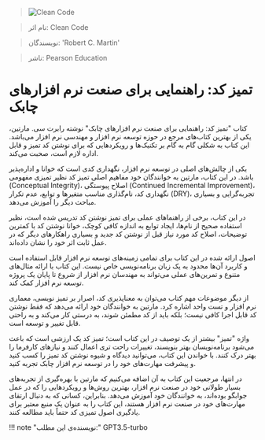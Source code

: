 
> ![Clean Code](http://books.google.com/books/content?id=hjEFCAAAQBAJ&printsec=frontcover&img=1&zoom=1&edge=curl&source=gbs_api)

> نام اثر: Clean Code 

> نویسندگان: 'Robert C. Martin'

> ناشر: Pearson Education




# تمیز کد: راهنمایی برای صنعت نرم افزارهای چابک

کتاب "تمیز کد: راهنمایی برای صنعت نرم افزارهای چابک" نوشته رابرت سی. مارتین، یکی از بهترین کتاب‌های مرجع در حوزه توسعه نرم افزار و مهندسی نرم افزار می‌باشد. این کتاب به شکلی گام به گام بر تکنیک‌ها و رویکردهایی که برای نوشتن کد تمیز و قابل اداره لازم است، صحبت می‌کند.

یکی از چالش‌های اصلی در توسعه نرم افزار، نگهداری کدی است که خوانا و اداره‌پذیر باشد. در این کتاب، مارتین به خوانندگان خود مفاهیم اصلی تمیز کد نظیر تمیزی مفهومی (Conceptual Integrity)، اصلاح پیوستگی (Continued Incremental Improvement)، نگهداری کد، نام‌گذاری مناسب متغیرها و توابع، عدم تکرار (DRY)، تجربه‌گرایی و بسیاری مباحث دیگر را آموزش می‌دهد.

در این کتاب، برخی از راهنماهای عملی برای تمیز نوشتن کد تدریس شده است، نظیر استفاده صحیح از نام‌ها، ایجاد توابع به اندازه کافی کوچک، خوانا نوشتن کد با کمترین توضیحات، اصلاح کد مورد نیاز قبل از نوشتن کد جدید و بسیاری راهکارهای دیگر که در عمل ثابت اثر خود را نشان داده‌اند.

اصول ارائه شده در این کتاب برای تمامی زمینه‌های توسعه نرم افزار قابل استفاده است و کاربرد آن‌ها محدود به یک زبان برنامه‌نویسی خاص نیست. این کتاب با ارائه مثال‌های متنوع و تمرین‌های عملی می‌تواند به مهندسان نرم افزار از شروع تا پایان یک پروژه توسعه نرم افزار کمک کند.

از دیگر موضوعات مهم کتاب می‌توان به معناپذیری کد، اصرار بر تمیز نویسی، معماری نرم افزار و تست واحد اشاره کرد. مارتین به خوانندگان خود ارائه می‌دهد که فقط نوشتن کد قابل اجرا کافی نیست؛ بلکه باید از کد مطمئن شوند، به درستی کار می‌کند و به راحتی قابل تغییر و توسعه است.

واژه "تمیز" بیشتر از یک توصیف در این کتاب است؛ تمیز کد یک ارزشی است که باعث می‌شود برنامه‌نویسان بهتر بنویسند، تغییرات راحت تری اعمال کنند و نیازهای کارفرما را بهتر درک کنند. با خواندن این کتاب، می‌توانید دیدگاه و شیوه نوشتن کد تمیز را کسب کنید و پیشرفت مهارت‌های خود را در توسعه نرم افزار چابک تجربه کنید.

در انتها، مرجعیت این کتاب به آن اضافه می‌کنیم که مارتین با بهره‌گیری از تجربه‌های بسیار طولانی خود در صنعت نرم افزار، بهترین روش‌ها و رویکردهایی را که در عمل جوابگو بوده‌اند، به خوانندگان خود آموزش می‌دهد. بنابراین، کسانی که به دنبال ارتقای مهارت‌های خود در صنعت نرم افزار هستند، این کتاب را به عنوان یک منبع معتبر برای یادگیری اصول تمیزی کد حتماً باید مطالعه کنند.


!!! note "نویسنده‌ی این مطلب:"
    GPT3.5-turbo


